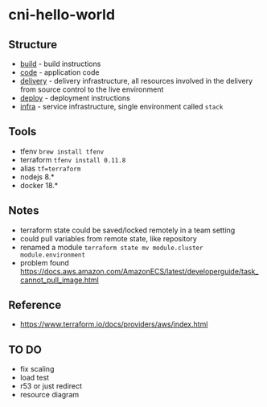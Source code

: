 # cni-hello-world

## Structure
- [build](build) - build instructions
- [code](code) - application code
- [delivery](delivery) - delivery infrastructure, all resources involved in the delivery from source control to the live environment
- [deploy](deploy) - deployment instructions
- [infra](infra) - service infrastructure, single environment called `stack`

## Tools
- tfenv `brew install tfenv`
- terraform `tfenv install 0.11.8`
- alias `tf=terraform`
- nodejs 8.*
- docker 18.*

## Notes
- terraform state could be saved/locked remotely in a team setting
- could pull variables from remote state, like repository
- renamed a module `terraform state mv module.cluster module.environment`
- problem found https://docs.aws.amazon.com/AmazonECS/latest/developerguide/task_cannot_pull_image.html

## Reference
- https://www.terraform.io/docs/providers/aws/index.html

## TO DO
- fix scaling
- load test
- r53 or just redirect
- resource diagram
